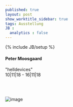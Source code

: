 ```yaml
---
published: true
layout: post
show_worktitle_sidebar: true
tags: Ausstellung
JB :
  analytics : false
---
```


{% include JB/setup %}




<p>
<h4>Peter Moosgaard</h4>
"helldevices"<br />
10|11|18 - 16|11|18 



<br /><br />
</p><p>
<img src="{{ site.url }}/images/peter_moosgaard.jpg" alt="image">
</p>